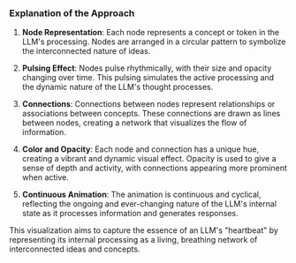 ### Explanation of the Approach

1. **Node Representation**: Each node represents a concept or token in the LLM's processing. Nodes are arranged in a circular pattern to symbolize the interconnected nature of ideas.

2. **Pulsing Effect**: Nodes pulse rhythmically, with their size and opacity changing over time. This pulsing simulates the active processing and the dynamic nature of the LLM's thought processes.

3. **Connections**: Connections between nodes represent relationships or associations between concepts. These connections are drawn as lines between nodes, creating a network that visualizes the flow of information.

4. **Color and Opacity**: Each node and connection has a unique hue, creating a vibrant and dynamic visual effect. Opacity is used to give a sense of depth and activity, with connections appearing more prominent when active.

5. **Continuous Animation**: The animation is continuous and cyclical, reflecting the ongoing and ever-changing nature of the LLM's internal state as it processes information and generates responses.

This visualization aims to capture the essence of an LLM's "heartbeat" by representing its internal processing as a living, breathing network of interconnected ideas and concepts.